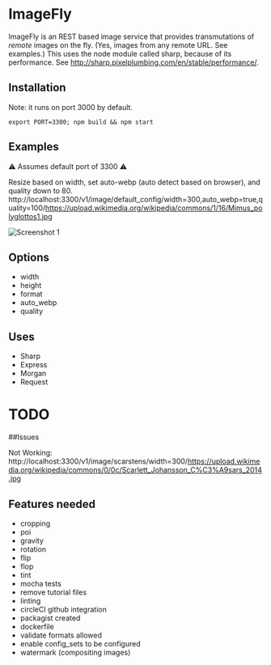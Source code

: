 # ImageFly
ImageFly is an REST based image service that provides  transmutations of *remote* images on the fly. (Yes, images from any remote URL. See examples.) This uses the node module called sharp, because of its performance. See http://sharp.pixelplumbing.com/en/stable/performance/. 

## Installation

Note: it runs on port 3000 by default. 

```
export PORT=3300; npm build && npm start
```

## Examples

⚠️ Assumes default port of 3300 ⚠️

Resize based on width, set auto-webp (auto detect based on browser), and quality down to 80.
http://localhost:3300/v1/image/default_config/width=300,auto_webp=true,quality=100/https://upload.wikimedia.org/wikipedia/commons/1/16/Mimus_polyglottos1.jpg

![Screenshot 1](https://raw.githubusercontent.com/wiki/scarstens/imagefly/images/imagefly-screenshot-compression-resize.png)

## Options

- width
- height
- format
- auto_webp
- quality

## Uses

- Sharp
- Express
- Morgan
- Request

# TODO

##Issues

Not Working:
http://localhost:3300/v1/image/scarstens/width=300/https://upload.wikimedia.org/wikipedia/commons/0/0c/Scarlett_Johansson_C%C3%A9sars_2014.jpg

## Features needed

- cropping
- poi
- gravity
- rotation
- flip
- flop
- tint
- mocha tests
- remove tutorial files
- linting
- circleCI github integration
- packagist created
- dockerfile
- validate formats allowed
- enable config_sets to be configured
- watermark (compositing images)